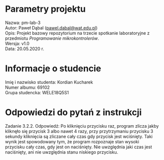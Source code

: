 # Parametry projektu

Nazwa: pm-lab-3  
Autor: Paweł Dąbal (pawel.dabal@wat.edu.pl)  
Opis: Projekt bazowy repozytorium na trzecie spotkanie laboratoryjne z przedmiotu _Programowanie mikrokontrolerów_.  
Wersja: v1.0  
Data: 20.05.2020 r.

# Informacje o studencie

Imię i nazwisko studenta: Kordian Kucharek  
Numer albumu: 69102  
Grupa studencka: WELE18Q5S1

# Odpowiedzi do pytań z instrukcji
Zadanie 3.2.2.
Odpowiedź:
Po kliknięciu przycisku raz, program zlicza jakby kliknęło się przycisk 3 albo nawet 4 razy, przy przytrzymaniu przycisku 3 sekundy kliknięcia są zliczane cały czas gdy przycisk jest wciśnięty. Taki wynik jest spowodowany tym, że program rozpoznaje stan wysoki przycisku cały czas, gdy jest on naciśnięty. Nie uwzględnia jaki czas jest naciśnięty, ani nie uwzględnia stanu niskiego przycisku.
